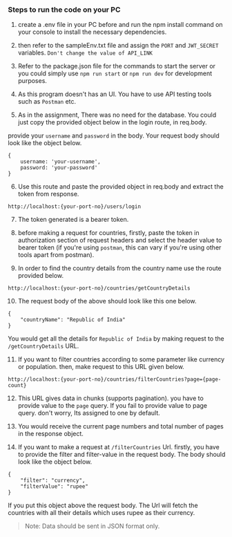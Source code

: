 ### Steps to run the code on your PC

1. create a .env file in your PC before and run the npm install command on your console to install the necessary dependencies.

2. then refer to the sampleEnv.txt file and assign the `PORT` and `JWT_SECRET` variables. `Don't change the value of API_LINK`

3. Refer to the package.json file for the commands to start the server or you could simply use `npm run start` or `npm run dev` for development purposes.

4. As this program doesn't has an UI. You have to use API testing tools such as `Postman` etc.

5. As in the assignment, There was no need for the database. You could just copy the provided object below in the login route, in req.body.

provide your `username` and `password` in the body. Your request body should look like the object below. 

```
{
    username: 'your-username',
    password: 'your-password'
}
```
6. Use this route and paste the provided object in req.body and extract the token from response.

```http://localhost:{your-port-no}/users/login```

7. The token generated is a bearer token.

8. before making a request for countries, firstly, paste the token in authorization section of request headers and select the header value to bearer token (if you're using `postman`, this can vary if you're using other tools apart from postman).

9. In order to find the country details from the country name use the route provided below.

``http://localhost:{your-port-no}/countries/getCountryDetails``

10. The request body of the above should look like this one below.

```
{
    "countryName": "Republic of India"
}
```

You would get all the details for `Republic of India` by making request to the `/getCountryDetails` URL.

11. If you want to filter countries according to some parameter like currency or population. then, make request to this URL given below.

``http://localhost:{your-port-no}/countries/filterCountries?page={page-count}``

12. This URL gives data in chunks (supports pagination). you have to provide value to the `page` query. If you fail to provide value to page query. don't worry, Its assigned to one by default.

13. You would receive the current page numbers and total number of pages in the response object. 

14. If you want to make a request at `/filterCountries` Url. firstly, you have to provide the filter and filter-value in the request body. The body should look like the object below.

```
{
    "filter": "currency",
    "filterValue": "rupee"
}
```

If you put this object above the request body. The Url will fetch the countries with all their details which uses rupee as their currency.

> Note: Data should be sent in JSON format only.

